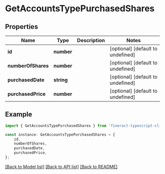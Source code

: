 # GetAccountsTypePurchasedShares


## Properties

Name | Type | Description | Notes
------------ | ------------- | ------------- | -------------
**id** | **number** |  | [optional] [default to undefined]
**numberOfShares** | **number** |  | [optional] [default to undefined]
**purchasedDate** | **string** |  | [optional] [default to undefined]
**purchasedPrice** | **number** |  | [optional] [default to undefined]

## Example

```typescript
import { GetAccountsTypePurchasedShares } from 'fineract-typescript-client';

const instance: GetAccountsTypePurchasedShares = {
    id,
    numberOfShares,
    purchasedDate,
    purchasedPrice,
};
```

[[Back to Model list]](../README.md#documentation-for-models) [[Back to API list]](../README.md#documentation-for-api-endpoints) [[Back to README]](../README.md)
